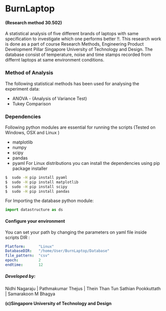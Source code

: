 # BurnLaptop
#### (Research method 30.502)

A statistical analysis of five different brands of laptops with same specification to investigate which one performs better !!. This research work is done as a part of course Research Methods, Engineering Product Development Pillar
Singapore University of Technology and Design.
The database consist of temperature, noise and time stamps recorded from differnt laptops at same environment conditions.
### Method of Analysis 

The following statistical methods has been used for analysing the experiment data:
* ANOVA - (Analysis of Variance Test)
* Tukey Comparison

### Dependencies 

Following python modules are essential for running the scripts 
(Tested on Windows, OSX and Linux )
* matplotlib 
* numpy 
* scipy 
* pandas 
* pyaml
For Linux distributions you can install the dependencies using pip package installer 
```sh
$  sudo -H pip install pyaml
$  sudo -H pip install matplotlib 
$  sudo -H pip install scipy
$  sudo -H pip install pandas
```

For Importing the database python module: 

```py
import datastructure as ds
```

#### Configure your environment
You can set your path by changing the parameters on yaml file inside scripts DIR :
```yaml 
Platform:      "Linux"
DatabaseDIR:   "/home/User/BurnLaptop/Database"
file_pattern:  "csv"
epoch:         2
endtime:       12
```

##### Developed by:
Nidhi Nagaraju |  Pathmakumar Thejus | Thein Than Tun
Sathian Pookkuttath | Samarakoon M Bhagya 


**(c)Singapore University of Technology and Design**





